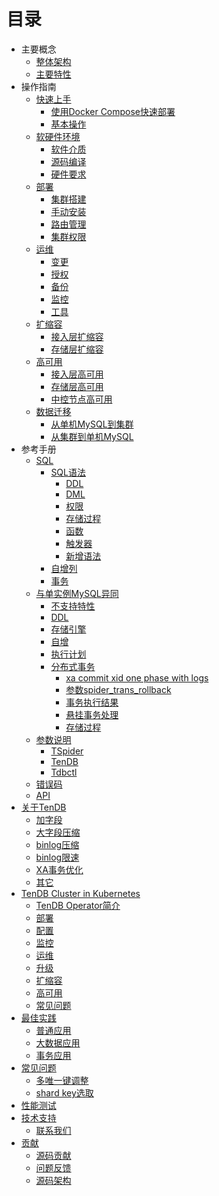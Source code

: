# 目录
* 主要概念
	* [整体架构](architecture.md) 
	* [主要特性](key-features.md) 
* 操作指南
  * [快速上手]() 
	  * [使用Docker Compose快速部署]()
	  * [基本操作]()
  * [软硬件环境]() 
     * [软件介质]() 
     * [源码编译]() 
     * [硬件要求](op-guide/system.md) 
  * [部署]() 
	  * [集群搭建]() 
	  * [手动安装](re-book/manual-install.md) 
	  * [路由管理](re-book/route-manager.md) 
	  * [集群权限]() 
  * [运维](re-book/cluster-operator.md) 
	  * [变更](re-book/alter-operator.md) 
	  * [授权](re-book/grant-operator.md) 
	  * [备份](re-book/backup.md) 
	  * [监控]() 
	  * [工具]() 
  * [扩缩容](re-book/scale-up-down.md) 
	  * [接入层扩缩容](re-book/TSpider-scale.md) 
	  * [存储层扩缩容](re-book/TenDB-scale.md) 
  * [高可用](re-book/High-availability.md) 
	  * [接入层高可用](re-book/TSpider-failover.md) 
	  * [存储层高可用](re-book/TenDB-failover.md) 
	  * [中控节点高可用]() 
  * [数据迁移]() 
	  * [从单机MySQL到集群]() 
	  * [从集群到单机MySQL]() 
* 参考手册
	* [SQL]()
	  * [SQL语法](re-book/sql-grammar.md) 
	    * [DDL](re-book/ddl-syntax.md) 
	    * [DML](re-book/dml-syntax.md) 
	    * [权限](re-book/grant.md) 
	    * [存储过程](re-book/stored-procedure.md) 
	    * [函数](re-book/function.md) 
	    * [触发器](re-book/trigger.md) 
	    * [新增语法](re-book/new-grammar.md) 
	  * [自增列](re-book/auto-increase.md) 
	  * [事务](re-book/transaction.md)
    * [与单实例MySQL异同](re-book/mysql-compatibility.md/#jump) 
      * [不支持特性](re-book/mysql-compatibility.md/#jump1) 
      * [DDL](re-book/mysql-compatibility.md/#jump21) 
      * [存储引擎](re-book/mysql-compatibility.md/#jump22) 
      * [自增](re-book/mysql-compatibility.md/#jump23)  
      * [执行计划](re-book/mysql-compatibility.md#jump24)
      * [分布式事务](re-book/mysql-compatibility.md/#jump25)
        * [xa commit xid one phase with logs](re-book/mysql-compatibility.md/#jump251) 
        * [参数spider_trans_rollback](re-book/mysql-compatibility.md#jump252) 
        * [事务执行结果](re-book/mysql-compatibility.md/#jump253) 
        * [悬挂事务处理](re-book/mysql-compatibility.md/#jump254) 
        * [存储过程](re-book/mysql-compatibility.md#jump26)
  * [参数说明](re-book/parameter.md)
  	  * [TSpider](re-book/tspider-parameter.md) 
      * [TenDB](re-book/tendb_parameter.md) 
      * [Tdbctl](re-book/tdbctl-parameter.md)
  * [错误码](re-book/errorno.md)
  * [API](re-book/api.md) 
* [关于TenDB]() 
	* [加字段]() 
	* [大字段压缩](tendb/blob-compress.md) 
	* [binlog压缩](tendb/binlog-compress.md) 
	* [binlog限速]() 
	* [XA事务优化]() 
	* [其它]() 
* [TenDB Cluster in Kubernetes]() 
	* [TenDB Operator简介]() 
	* [部署]() 
	* [配置]() 
	* [监控]() 
	* [运维]() 
	* [升级]() 
	* [扩缩容]() 
	* [高可用]() 
	* [常见问题]() 
* [最佳实践]() 
	* [普通应用]() 
	* [大数据应用]() 
	* [事务应用]() 
* [常见问题]() 
	* [多唯一键调整]() 
	* [shard key选取](com-problem/multi-unique-key-adjust.md) 
* [性能测试]() 
* [技术支持]() 
	* [联系我们]() 
* [贡献]() 
	* [源码贡献]() 
	* [问题反馈]() 
	* [源码架构]() 